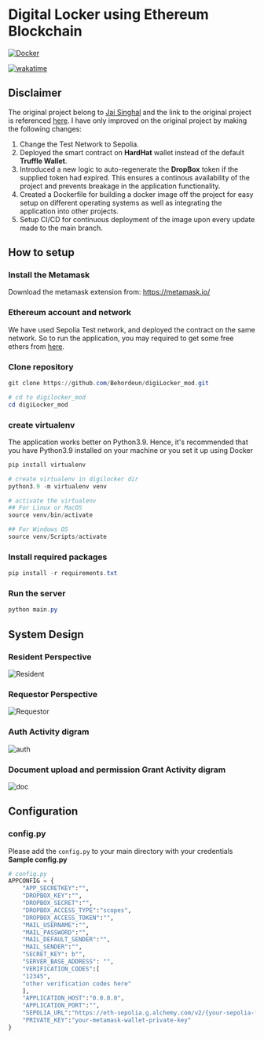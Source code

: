 # Digital Locker using Ethereum Blockchain

[![Docker](https://github.com/Behordeun/digiLocker_mod/actions/workflows/build_cicd.yml/badge.svg)](https://github.com/Behordeun/digiLocker_mod/actions/workflows/build_cicd.yml)

[![wakatime](https://wakatime.com/badge/user/e47dea41-8692-44e5-bd23-27b3544ed664/project/018b9bf5-3291-411c-9653-865e61cc89cb.svg)](https://wakatime.com/badge/user/e47dea41-8692-44e5-bd23-27b3544ed664/project/018b9bf5-3291-411c-9653-865e61cc89cb)

## Disclaimer

The original project belong to [Jai Singhal](https://www.linkedin.com/in/jai-singhal/) and the link to the original project is referenced [here](https://github.com/jai-singhal/digiLocker). I have only improved on the original project by making the following changes:

1. Change the Test Network to Sepolia.
2. Deployed the smart contract on **HardHat** wallet instead of the default **Truffle Wallet**.
3. Introduced a new logic to auto-regenerate the __DropBox__ token if the supplied token had expired. This ensures a continous availability of the project and prevents breakage in the application functionality.
4. Created a Dockerfile for building a docker image off the project for easy setup on different operating systems as well as integrating the application into other projects.
5. Setup CI/CD for continuous deployment of the image upon every update made to the main branch.

## How to setup

### Install the Metamask

Download the metamask extension from: https://metamask.io/

### Ethereum account and network

We have used Sepolia Test network, and deployed the contract on the same network. So to run the application, you may required to get some free ethers from [here](https://sepoliafaucet.com/).

### Clone repository

```powershell
git clone https://github.com/Behordeun/digiLocker_mod.git

# cd to digilocker_mod
cd digiLocker_mod
```

### create virtualenv

The application works better on Python3.9. Hence, it's recommended that you have Python3.9 installed on your machine or you set it up using Docker

```powershell
pip install virtualenv

# create virtualenv in digilocker dir
python3.9 -m virtualenv venv

# activate the virtualenv
## For Linux or MacOS
source venv/bin/activate

## For Windows OS
source venv/Scripts/activate
```

### Install required packages

```powershell
pip install -r requirements.txt
```

### Run the server

```powershell
python main.py
```

## System Design

### Resident Perspective

![Resident](https://i.imgur.com/2Lrcsux.png)

### Requestor Perspective

![Requestor](https://i.imgur.com/QAuXW5V.png)

### Auth Activity digram

![auth](https://i.imgur.com/SjtrkUV.png)

### Document upload and permission Grant Activity digram

![doc](https://i.imgur.com/LeaB6zf.png)

## Configuration

### config.py

Please add the `config.py` to your main directory with your credentials
**Sample config.py**

```python
# config.py
APPCONFIG = {
    "APP_SECRETKEY":"",
    "DROPBOX_KEY":"",
    "DROPBOX_SECRET":"",
    "DROPBOX_ACCESS_TYPE":"scopes",
    "DROPBOX_ACCESS_TOKEN":"",
    "MAIL_USERNAME":"",
    "MAIL_PASSWORD":"",
    "MAIL_DEFAULT_SENDER":"",
    "MAIL_SENDER":"",
    "SECRET_KEY": b"",
    "SERVER_BASE_ADDRESS": "",
    "VERIFICATION_CODES":[
	"12345",
	"other verification codes here"
    ],
    "APPLICATION_HOST":"0.0.0.0",
    "APPLICATION_PORT":"",
    "SEPOLIA_URL":"https://eth-sepolia.g.alchemy.com/v2/{your-sepolia-faucet-accound-id}",
    "PRIVATE_KEY":"your-metamask-wallet-private-key"
}
```
